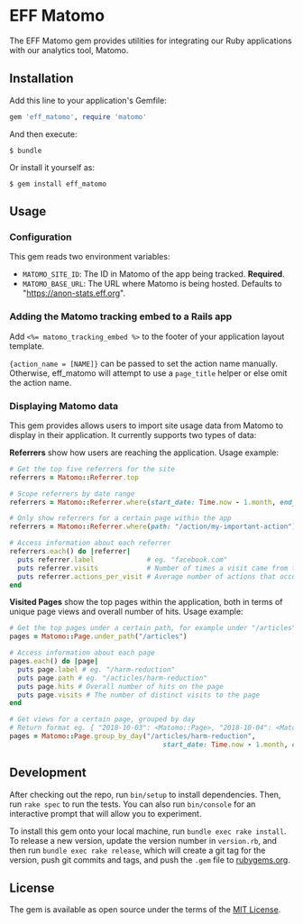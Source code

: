 # EFF Matomo

The EFF Matomo gem provides utilities for integrating our Ruby applications with our analytics tool, Matomo.

## Installation

Add this line to your application's Gemfile:

```ruby
gem 'eff_matomo', require 'matomo'
```

And then execute:

    $ bundle

Or install it yourself as:

    $ gem install eff_matomo

## Usage

### Configuration

This gem reads two environment variables:
* `MATOMO_SITE_ID`: The ID in Matomo of the app being tracked. **Required**.
* `MATOMO_BASE_URL`: The URL where Matomo is being hosted. Defaults to "https://anon-stats.eff.org".

### Adding the Matomo tracking embed to a Rails app

Add `<%= matomo_tracking_embed %>` to the footer of your application layout template.

`{action_name = [NAME]}` can be passed to set the action name manually. Otherwise, eff_matomo will attempt to use a `page_title` helper or else omit the action name.

### Displaying Matomo data

This gem provides allows users to import site usage data from Matomo to display in their application. It currently supports two types of data:

**Referrers** show how users are reaching the application. Usage example:
```ruby
# Get the top five referrers for the site
referrers = Matomo::Referrer.top

# Scope referrers by date range
referrers = Matomo::Referrer.where(start_date: Time.now - 1.month, end_date: Time.now)

# Only show referrers for a certain page within the app
referrers = Matomo::Referrer.where(path: "/action/my-important-action")

# Access information about each referrer
referrers.each() do |referrer|
  puts referrer.label             # eg. "facebook.com"
  puts referrer.visits            # Number of times a visit came from this referrer
  puts referrer.actions_per_visit # Average number of actions that occurred during a visit
end
```

**Visited Pages** show the top pages within the application, both in terms of unique page views and overall number of hits. Usage example:
```ruby
# Get the top pages under a certain path, for example under "/articles"
pages = Matomo::Page.under_path("/articles")

# Access information about each page
pages.each() do |page|
  puts page.label # eg. "/harm-reduction"
  puts page.path # eg. "/acticles/harm-reduction"
  puts page.hits # Overall number of hits on the page
  puts page.visits # The number of distinct visits to the page
end

# Get views for a certain page, grouped by day
# Return format eg. { "2018-10-03": <Matomo::Page>, "2018-10-04": <Matomo::Page>, etc. }
pages = Matomo::Page.group_by_day("/articles/harm-reduction",
                                      start_date: Time.now - 1.month, end_date: Time.now)
```

## Development

After checking out the repo, run `bin/setup` to install dependencies. Then, run `rake spec` to run the tests. You can also run `bin/console` for an interactive prompt that will allow you to experiment.

To install this gem onto your local machine, run `bundle exec rake install`. To release a new version, update the version number in `version.rb`, and then run `bundle exec rake release`, which will create a git tag for the version, push git commits and tags, and push the `.gem` file to [rubygems.org](https://rubygems.org).

## License

The gem is available as open source under the terms of the [MIT License](https://opensource.org/licenses/MIT).
